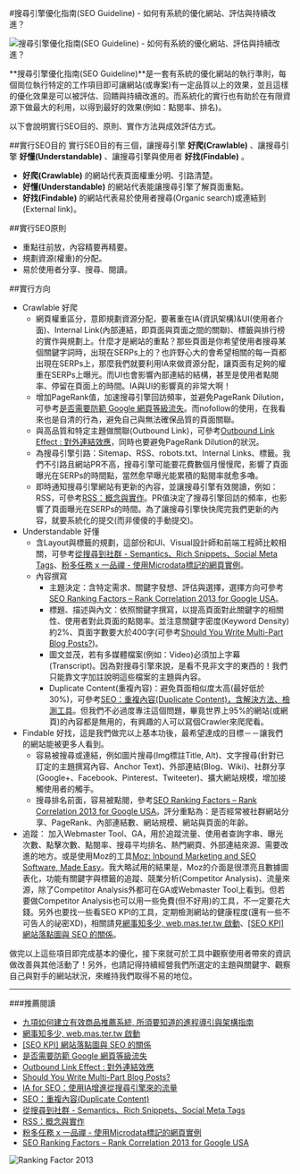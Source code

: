 #搜尋引擎優化指南(SEO Guideline) - 如何有系統的優化網站、評估與持續改進？

![搜尋引擎優化指南(SEO Guideline) - 如何有系統的優化網站、評估與持續改進？](https://lh3.googleusercontent.com/9VYctyrpuwNH8LyKtf9SGFpOxH_58YjY0QbMC5Qzi0U=w800-h563-no)

**搜尋引擎優化指南(SEO Guideline)**是一套有系統的優化網站的執行準則，每個崗位執行特定的工作項目即可讓網站(或專案)有一定品質以上的效果，並且這樣的優化效果是可以被評估、回饋與持續改進的。而系統化的實行也有助於在有限資源下做最大的利用，以得到最好的效果(例如：點閱率、排名)。　　

以下會說明實行SEO目的、原則、實作方法與成效評估方式。  

##實行SEO目的
實行SEO目的有三個，讓搜尋引擎 **好爬(Crawlable)** 、讓搜尋引擎 **好懂(Understandable)** 、讓搜尋引擎與使用者 **好找(Findable)** 。  

- **好爬(Crawlable)** 的網站代表頁面權重分明、引路清楚。
- **好懂(Understandable)** 的網站代表能讓搜尋引擎了解頁面重點。
- **好找(Findable)** 的網站代表易於使用者搜尋(Organic search)或連結到(External link)。

##實行SEO原則
- 重點往前放，內容精要再精要。
- 規劃資源(權重)的分配。
- 易於使用者分享、搜尋、閱讀。

##實行方向
- Crawlable 好爬
	- 網頁權重區分，意即規劃資源分配，要著重在IA(資訊架構)&UI(使用者介面)、Internal Link(內部連結，即頁面與頁面之間的關聯)、標籤與排行榜的實作與規劃上。什麼才是網站的重點？那些頁面是你希望使用者搜尋某個關鍵字詞時，出現在SERPs上的？也許野心大的會希望相關的每一頁都出現在SERPs上，那麼我們就要利用IA來做資源分配，讓頁面有足夠的權重在SERPs上曝光。而UI也會影響內部連結的結構，甚至是使用者點閱率、停留在頁面上的時間。IA與UI的影響真的非常大啊！
	- 增加PageRank值，加速搜尋引擎回訪頻率，並避免PageRank Dilution，可參考[是否需要防範 Google 網頁等級流失](http://goo.gl/dpRHDy)。而nofollow的使用，在我看來也是自清的行為，避免自己與無法確保品質的頁面關聯。
	- 與高品質和特定主題做關聯(Outbound Link)，可參考[Outbound Link Effect : 對外連結效應](http://seo.dns.com.tw/?p=279)，同時也要避免PageRank Dilution的狀況。
	- 為搜尋引擎引路：Sitemap、RSS、robots.txt、Internal Links、標籤。我們不引路且網站PR不高，搜尋引擎可能要花費數個月慢慢爬，影響了頁面曝光在SERPs的時間點，當然愈早曝光能累積的點閱率就愈多嚕。
	- 即時通知搜尋引擎網站有更新的內容，並讓搜尋引擎有效閱讀，例如：RSS，可參考[RSS：概念與實作](http://goo.gl/TER30W)。PR值決定了搜尋引擎回訪的頻率，也影響了頁面曝光在SERPs的時間。為了讓搜尋引擎快快爬完我們更新的內容，就要系統化的提交(而非傻傻的手動提交)。
- Understandable 好懂
	- 含Layout與標籤的規劃，這部份和UI、Visual設計師和前端工程師比較相關，可參考[從搜尋到社群 - Semantics、Rich Snippets、Social Meta Tags](http://goo.gl/wtrqXW)、[粉多任務 x 一品禪 - 使用Microdata標記的網頁實例](http://goo.gl/MKPNuy)。
	- 內容撰寫
		- 主題決定：含特定需求、關鍵字發想、評估與選擇，選擇方向可參考[SEO Ranking Factors – Rank Correlation 2013 for Google USA](http://goo.gl/dA9M05)。
		- 標題、描述與內文：依照關鍵字撰寫，以提高頁面對此關鍵字的相關性、使用者對此頁面的點閱率。並注意關鍵字密度(Keyword Density)約2%、頁面字數要大於400字(可參考[Should You Write Multi-Part Blog Posts?](http://goo.gl/p6Bvef))。
		- 圖文並茂，若有多媒體檔案(例如：Video)必須加上字幕(Transcript)。因為對搜尋引擎來說，是看不見非文字的東西的！我們只能靠文字加註說明這些檔案的主題與內容。
		- Duplicate Content(重複內容)：避免頁面相似度太高(最好低於30%)，可參考[SEO：重複內容(Duplicate Content)，含解決方法、檢測工具](http://goo.gl/Czin8K)。但我們不必過度專注這個問題，畢竟世界上95%的網站(或網頁)的內容都是無用的，有興趣的人可以寫個Crawler來爬爬看。
- Findable 好找，這是我們做完以上基本功後，最希望達成的目標－－讓我們的網站能被更多人看到。
	- 容易被搜尋或連結，例如圖片搜尋(Img標註Title, Alt)、文字搜尋(針對已訂定的主題撰寫內容、Anchor Text)、外部連結(Blog、Wiki)、社群分享(Google+、Facebook、Pinterest、Twiteeter)、擴大網站規模，增加接觸使用者的觸手。
	- 搜尋排名前面，容易被點閱，參考[SEO Ranking Factors – Rank Correlation 2013 for Google USA](http://goo.gl/dA9M05)。評分重點為：是否經常被社群網站分享、PageRank、內部連結數、網站規模、網站與頁面的年齡。
- 追蹤： 加入Webmaster Tool、GA，用於追蹤流量、使用者查詢字串、曝光次數、點擊次數、點閱率、搜尋平均排名、熱門網頁、外部連結來源、需要改進的地方。或是使用Moz的工具[Moz: Inbound Marketing and SEO Software, Made Easy](http://moz.com)。我大略試用的結果是，Moz的介面是很漂亮且數據圖表化，功能有關鍵字與標籤的追蹤、競業分析(Competitor Analysis)、流量來源，除了Competitor Analysis外都可在GA或Webmaster Tool上看到。但若要做Competitor Analysis也可以用一些免費(但不好用)的工具，不一定要花大錢。另外也要找一些看SEO KPI的工具，定期檢測網站的健康程度(還有一些不可告人的祕密XD)，相關請見[網事知多少, web.mas.ter.tw 啟動](http://goo.gl/SfZTkL)、[[SEO KPI] 網站落點圖與 SEO 的關係](http://goo.gl/3RWkO3)。

做完以上這些項目即完成基本的優化，接下來就可於工具中觀察使用者帶來的資訊做改善與其他活動了！另外，也請記得持續經營我們所選定的主題與關鍵字、觀察自己與對手的網站狀況，來維持我們取得不易的地位。

---
###推薦閱讀
- [九項如何建立有效商品推薦系統, 所須要知道的進程導引與架構指南](http://gene.speaking.tw/2014/03/blog-post.html)
- [網事知多少, web.mas.ter.tw 啟動](http://goo.gl/SfZTkL)
- [[SEO KPI] 網站落點圖與 SEO 的關係](http://goo.gl/3RWkO3)
- [是否需要防範 Google 網頁等級流失](http://goo.gl/dpRHDy)
- [Outbound Link Effect : 對外連結效應](http://seo.dns.com.tw/?p=279)
- [Should You Write Multi-Part Blog Posts?](http://goo.gl/p6Bvef)
- [IA for SEO：使用IA增進從搜尋引擎來的流量](http://cythilya.blogspot.tw/2014/01/ia-for-seoia.html)
- [SEO：重複內容(Duplicate Content)](http://goo.gl/Czin8K)
- [從搜尋到社群 - Semantics、Rich Snippets、Social Meta Tags](http://goo.gl/wtrqXW)
- [RSS：概念與實作](http://goo.gl/TER30W)
- [粉多任務 x 一品禪 - 使用Microdata標記的網頁實例](http://goo.gl/MKPNuy)
- [SEO Ranking Factors – Rank Correlation 2013 for Google USA](http://goo.gl/dA9M05) 
 

![Ranking Factor 2013](http://www.searchmetrics.com/media/images/ranking-faktoren/us-ranking-factors-2013.png)
